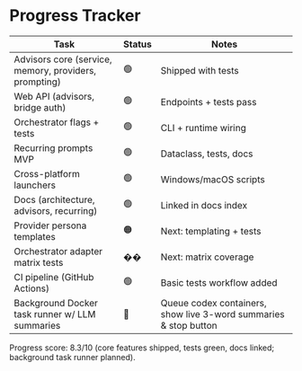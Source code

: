# Progress Tracker

| Task                                                  | Status | Notes                                                            |
| ----------------------------------------------------- | ------ | ---------------------------------------------------------------- |
| Advisors core (service, memory, providers, prompting) | 🟢     | Shipped with tests                                               |
| Web API (advisors, bridge auth)                       | 🟢     | Endpoints + tests pass                                           |
| Orchestrator flags + tests                            | 🟢     | CLI + runtime wiring                                             |
| Recurring prompts MVP                                 | 🟢     | Dataclass, tests, docs                                           |
| Cross-platform launchers                              | 🟢     | Windows/macOS scripts                                            |
| Docs (architecture, advisors, recurring)              | 🟢     | Linked in docs index                                             |
| Provider persona templates                            | 🟠     | Next: templating + tests                                         |
| Orchestrator adapter matrix tests                     | ��     | Next: matrix coverage                                            |
| CI pipeline (GitHub Actions)                          | 🟢     | Basic tests workflow added                                       |
| Background Docker task runner w/ LLM summaries        | 🔴     | Queue codex containers, show live 3-word summaries & stop button |

Progress score: 8.3/10 (core features shipped, tests green, docs linked; background task runner planned).
